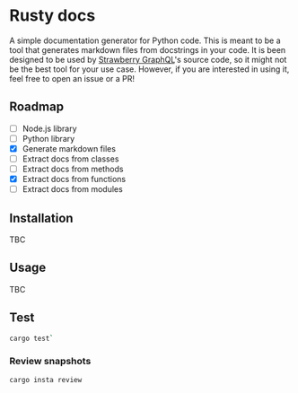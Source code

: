 # Rusty docs

A simple documentation generator for Python code. This is meant to be a tool
that generates markdown files from docstrings in your code. It is been designed
to be used by [Strawberry GraphQL](https://strawberry.rocks)'s source code, so
it might not be the best tool for your use case. However, if you are interested
in using it, feel free to open an issue or a PR!

## Roadmap

- [ ] Node.js library
- [ ] Python library
- [x] Generate markdown files
- [ ] Extract docs from classes
- [ ] Extract docs from methods
- [x] Extract docs from functions
- [ ] Extract docs from modules

## Installation

TBC

## Usage

TBC

## Test

```bash
cargo test`
```

### Review snapshots

```bash
cargo insta review
```
